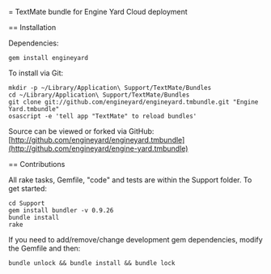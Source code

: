 = TextMate bundle for Engine Yard Cloud deployment


== Installation

Dependencies:

    gem install engineyard

To install via Git:

    mkdir -p ~/Library/Application\ Support/TextMate/Bundles
    cd ~/Library/Application\ Support/TextMate/Bundles
    git clone git://github.com/engineyard/engineyard.tmbundle.git "Engine Yard.tmbundle"
    osascript -e 'tell app "TextMate" to reload bundles'

Source can be viewed or forked via GitHub: [http://github.com/engineyard/engineyard.tmbundle](http://github.com/engineyard/engine-yard.tmbundle)


== Contributions

All rake tasks, Gemfile, "code" and tests are within the Support folder. To get started:

    cd Support
    gem install bundler -v 0.9.26
    bundle install
    rake

If you need to add/remove/change development gem dependencies, modify the Gemfile and then:

    bundle unlock && bundle install && bundle lock

